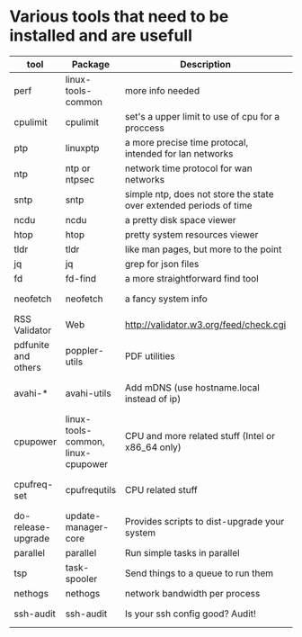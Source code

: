Various tools that need to be installed and are usefull
=======================================================

|tool|Package|Description|Distribution|
|----|-------|-----------|------------|
|perf|linux-tools-common|more info needed|Ubuntu18.04|
|cpulimit|cpulimit|set's a upper limit to use of cpu for a proccess|Ubuntu18.04|
|ptp|linuxptp|a more precise time protocal, intended for lan networks|Ubuntu18.04|
|ntp|ntp or ntpsec|network time protocol for wan networks|Ubuntu18.04|
|sntp|sntp|simple ntp, does not store the state over extended periods of time|Ubuntu18.04|
|ncdu|ncdu|a pretty disk space viewer|Ubuntu18.04|
|htop|htop|pretty system resources viewer|Ubuntu18.04|
|tldr|tldr|like man pages, but more to the point|Ubuntu18.04|
|jq|jq|grep for json files|Ubuntu18.04|
|fd|fd-find|a more straightforward find tool|Ubuntu20.04|
|neofetch|neofetch|a fancy system info|debian 9 stretch|
|RSS Validator|Web|http://validator.w3.org/feed/check.cgi|any|
|pdfunite and others|poppler-utils|PDF utilities|Ubuntu20.04|
|avahi-\*|avahi-utils|Add mDNS (use hostname.local instead of ip)|Ubuntu20.04, Debian 9 Stretch|
|cpupower|linux-tools-common, linux-cpupower|CPU and more related stuff (Intel or x86_64 only)|ubuntu20.04, Debian 9 Stretch|
|cpufreq-set|cpufrequtils|CPU related stuff|Ubuntu20.04, Debian 9 Stretch|
|do-release-upgrade|update-manager-core|Provides scripts to dist-upgrade your system|Ubuntu18.04|
|parallel|parallel|Run simple tasks in parallel|Ubuntu20.04|
|tsp|task-spooler|Send things to a queue to run them|Ubuntu20.04|
|nethogs|nethogs|network bandwidth per process|Ubuntu20.04|
|ssh-audit|ssh-audit|Is your ssh config good? Audit!|Raspbian 10 buster|
